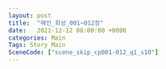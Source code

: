 ```yaml
---
layout: post
title:  "메인_회상_001~012장"
date:   2021-12-12 08:00:00 +0000
categories: Main
Tags: Story Main
SceneCode: ["scene_skip_cp001-012_q1_s10"]
---
```

